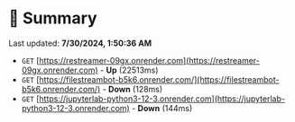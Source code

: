 # 📖 Summary
Last updated: **7/30/2024, 1:50:36 AM**

- `GET` [https://restreamer-09gx.onrender.com](https://restreamer-09gx.onrender.com) - **Up** (22513ms)
- `GET` [https://filestreambot-b5k6.onrender.com/](https://filestreambot-b5k6.onrender.com/) - **Down** (128ms)
- `GET` [https://jupyterlab-python3-12-3.onrender.com](https://jupyterlab-python3-12-3.onrender.com) - **Down** (144ms)
